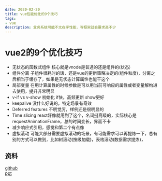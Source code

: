 ```yaml
---
date: 2020-02-20
title: vue性能优化的9个技巧
tags:
- vue
description: 业务系统可能不太在乎性能，写框架就会要求高不少
---
```

# vue2的9个优化技巧

- 无状态的函数式组件 核心就是vnode是普通的还是组件的(状态)
- 组件分离 子组件很耗时的话，还是vue的更新策略决定的(组件粒度)，分离之后相当于缓存了，如果是无状态计算属性也能干这个
- 局部变量 在用计算属性的时候参数是可以用当前可响应的属性或者变量解构进去使用，提升非常明显
- v-if vs v-show 初始化 if快，高频更新 show更好
- keepalive 没什么好说的，特定场景有奇效
- Deferred features 不明觉厉，样例还是很明显的
- Time slicing react好像就用到了这个，名词挺高级的，实际核心是requestAnimationFrame，总的时间变长，界面不卡
- 减少响应式引用，感觉和第二个有点像
- 虚拟滚动 可能大部分需要虚拟滚动的场景，有可能需求可以再提炼一下，总有别的方式可以做到，比如树滚动(按级加载)，表格滚动(数据需求提炼)，

## 资料
[github](https://github.com/Akryum/vue-9-perf-secrets)  
[ppt](https://slides.com/akryum/vueconfus-2019)


